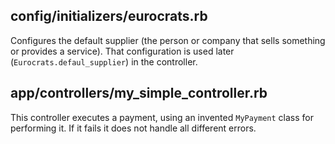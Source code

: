 config/initializers/eurocrats.rb
--------------------------------
Configures the default supplier (the person or company that sells something or provides a service).
That configuration is used later (`Eurocrats.defaul_supplier`) in the controller.

app/controllers/my_simple_controller.rb
---------------------------------------
This controller executes a payment, using an invented `MyPayment` class for performing it.
If it fails it does not handle all different errors.
